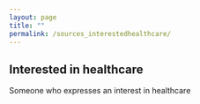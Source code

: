 ```yaml
---
layout: page
title: ""
permalink: /sources_interestedhealthcare/
---
```


Interested in healthcare
--------
Someone who expresses an interest in healthcare

&nbsp;

<div align="center">
<blockquote class="twitter-tweet" data-lang="en">
<a href="https://twitter.com/eng_louise/status/960098816505589765"></a></blockquote>
<script async="" src="//platform.twitter.com/widgets.js" charset="utf-8"></script>
</div>